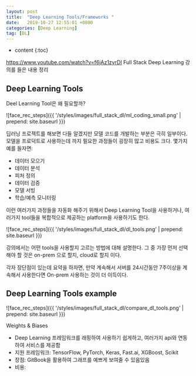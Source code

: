 ```yaml
---
layout: post
title:  "Deep Learning Tools/Frameworks "
date:   2019-10-27 12:55:01 +0800
categories: [Deep Learning]
tag: [DL]
---
```


* content
{:toc}

https://www.youtube.com/watch?v=f6jAz1zyrDI
Full Stack Deep Learning 강의를 들은 내용 정리


Deep Learning Tools
------------------------

Deel Learning Tool은 왜 필요할까?

![face_rec_steps]({{ '/styles/images/full_stack_dl/ml_coding_small.png' | prepend: site.baseurl }})

딥러닝 프로젝트를 해보면 다들 알겠지만 모델 코드를 개발하는 부분은 극히 일부이다.
모델을 프로덕트로 사용하는데 까지 필요한 과정들이 굉장히 많고 비용도 크다.
몇가지 예를 들자면:
- 데이터 모으기
- 데이터 분석
- 피처 정의
- 데이터 검증
- 모델 서빙
- 학습/예측 모니터링

이런 여러가지 과정들을 자동화 해주기 위해서 Deep Learning Tool을 사용하거나, 여러가지 tool들을 복합적으로 제공하는 platform을 사용하기도 한다.

![face_rec_steps]({{ '/styles/images/full_stack_dl/dl_tools.png' | prepend: site.baseurl }})


강의에서는 어떤 tools을 사용할지 고르는 방법에 대해 설명한다.
그 중 가장 먼저 선택해야 할 것은 on-prem 으로 할지, cloud로 할지 이다.

각자 장단점이 있는데 요약을 하자면,
만약 계속해서 서버를 24시간동안 7주이상을 계속해서 사용한다면 On-prem 사용하는 것이 더 이득이다.



Deep Learning Tools example
------------------------

![face_rec_steps]({{ '/styles/images/full_stack_dl/compare_dl_tools.png' | prepend: site.baseurl }})



Weights & Biases
- Deep Learning 프레임워크를 래핑하여 사용하기 쉽게하고, 여러가지 api와 연동하여 서비스를 제공함
- 지원 프레임워크: TensorFlow, PyTorch, Keras, Fast.ai, XGBoost, Scikit
- 장점: GitBook을 활용하여 그래프를 예쁘게 보여줄 수 있음있음
- 비용: 




[jekyll]:      http://jekyllrb.com
[jekyll-gh]:   https://github.com/jekyll/jekyll
[jekyll-help]: https://github.com/jekyll/jekyll-help
